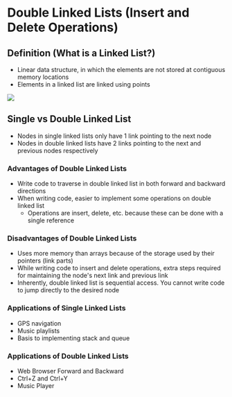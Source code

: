 # Double Linked Lists (Insert and Delete Operations)

## Definition (What is a Linked List?)
- Linear data structure, in which the elements are not stored at contiguous memory locations
- Elements in a linked list are linked using points

![](https://i.imgur.com/05R98V5.png)

## Single vs Double Linked List
- Nodes in single linked lists only have 1 link pointing to the next node
- Nodes in double linked lists have 2 links pointing to the next and previous nodes respectively

### Advantages of Double Linked Lists
- Write code to traverse in double linked list in both forward and backward directions
- When writing code, easier to implement some operations on double linked list
	- Operations are insert, delete, etc. because these can be done with a single reference

### Disadvantages of Double Linked Lists
- Uses more memory than arrays because of the storage used by their pointers (link parts)
- While writing code to insert and delete operations, extra steps required for maintaining the node's next link and previous link
- Inherently, double linked list is sequential access. You cannot write code to jump directly to the desired node

### Applications of Single Linked Lists
- GPS navigation
- Music playlists
- Basis to implementing stack and queue

### Applications of Double Linked Lists
- Web Browser Forward and Backward
- Ctrl+Z and Ctrl+Y
- Music Player
